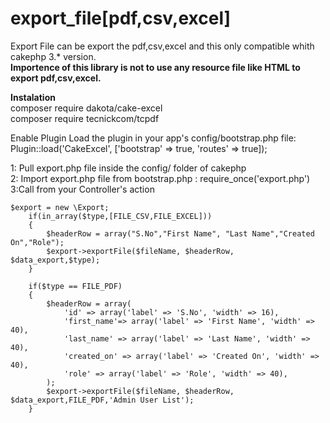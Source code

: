 # export_file[pdf,csv,excel]

Export File can be export the pdf,csv,excel and this only compatible whith cakephp 3.* version.<br>
<b>Importence of this library is not to use any resource file like HTML to export pdf,csv,excel.</b><br>

<b>Instalation</b><br>
composer require dakota/cake-excel<br>
composer require tecnickcom/tcpdf


Enable Plugin
Load the plugin in your app's config/bootstrap.php file:<br>
Plugin::load('CakeExcel', ['bootstrap' => true, 'routes' => true]); 


1: Pull export.php file inside the config/ folder of cakephp<br>
2: Import export.php file from bootstrap.php : 
	require_once('export.php')<br>
3:Call from your Controller's action<br>

	$export = new \Export;
        if(in_array($type,[FILE_CSV,FILE_EXCEL]))
        {
            $headerRow = array("S.No","First Name", "Last Name","Created On","Role");
            $export->exportFile($fileName, $headerRow, $data_export,$type);
        }
        
        if($type == FILE_PDF)
        {
            $headerRow = array(
                'id' => array('label' => 'S.No', 'width' => 16),
                'first_name'=> array('label' => 'First Name', 'width' => 40),
                'last_name' => array('label' => 'Last Name', 'width' => 40),
                'created_on' => array('label' => 'Created On', 'width' => 40),
                'role' => array('label' => 'Role', 'width' => 40),
            );
            $export->exportFile($fileName, $headerRow, $data_export,FILE_PDF,'Admin User List');
        }  


